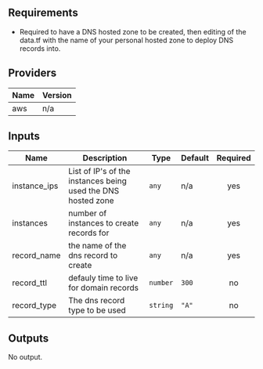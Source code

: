 ## Requirements

- Required to have a DNS hosted zone to be created, then editing of the data.tf with the name of     your personal hosted zone to deploy DNS records into. 

## Providers

| Name | Version |
|------|---------|
| aws | n/a |

## Inputs

| Name | Description | Type | Default | Required |
|------|-------------|------|---------|:--------:|
| instance\_ips | List of IP's of the instances being used  the DNS hosted zone | `any` | n/a | yes |
| instances | number of instances to create records for | `any` | n/a | yes |
| record\_name | the name of the dns record to create | `any` | n/a | yes |
| record\_ttl | defauly time to live for domain records | `number` | `300` | no |
| record\_type | The dns record type to be used | `string` | `"A"` | no |

## Outputs

No output.

